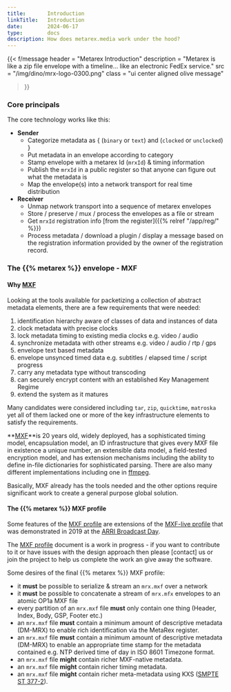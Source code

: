 ```yaml
---
title:       Introduction
linkTitle:   Introduction
date:        2024-06-17
type:        docs
description: How does metarex.media work under the hood?
---
```


{{< f/message
    header = "Metarex Introduction"
    description = "Metarex is like a zip file envelope with a timeline... like an electronic FedEx service."
    src = "/img/dino/mrx-logo-0300.png"
    class = "ui center aligned olive message"
>}}

### Core principals

The core technology works like this:

* **Sender**
  * Categorize metadata as { (`binary` or `text`) and (`clocked` or `unclocked`) }
  * Put metadata in an envelope according to category
  * Stamp envelope with a metarex Id (`mrxId`) & timing information
  * Publish the `mrxId` in a public register so that anyone can figure out what the metadata is
  * Map the envelope(s) into a network transport for real time distribution
* **Receiver**
  * Unmap network transport into a sequence of metarex envelopes
  * Store / preserve / mux / process the envelopes as a file or stream
  * Get `mrxId` registration info [from the register]({{% relref "/app/reg/" %}})
  * Process metadata / download a plugin / display a message based on the
    registration information provided by the owner of the registration record.

### The {{% metarex %}} envelope - MXF

#### Why [MXF](https://www.amazon.co.uk/MXF-Book-Introduction-Material-eXchange/dp/024080693X)

Looking at the tools available for packetizing a collection of abstract metadata
elements, there are a few requirements that were needed:

1. identification hierarchy aware of classes of data and instances of data
2. clock metadata with precise clocks
3. lock metadata timing to existing media clocks e.g. video / audio
4. synchronize metadata with other streams e.g. video / audio / rtp / gps
5. envelope text based metadata
6. envelope unsynced timed data e.g. subtitles / elapsed time / script progress
7. carry any metadata type without transcoding
8. can securely encrypt content with an established Key Management Regime
9. extend the system as it matures

Many candidates were considered including `tar`, `zip`, `quicktime`, `matroska`
yet all of them lacked one or more of the key infrastructure elements to satisfy
the requirements.

**[MXF][01]**is 20 years old, widely deployed, has a sophisticated timing
model, encapsulation model, an ID infrastructure that gives every MXF file in
existence a unique number, an extensible data model, a field-tested encryption
model, and has extension mechanisms including the ability to define in-file
dictionaries for sophisticated parsing. There are also many different
implementations including one in [ffmpeg](httpps://ffmpeg.org).

Basically, MXF already has the tools needed and the other options require
significant work to create a general purpose global solution.

#### The {{% metarex %}} MXF profile

Some features of the [MXF profile] are extensions of the [MXF-live profile] that
was demonstrated in 2019 at the [ARRI Broadcast Day].

The [MXF profile] document is a work in progress - if you want to contribute to
it or have issues with the design approach then please [contact] us or join the
project to help us complete the work an give away the software.

Some desires of the final {{% metarex %}} MXF profile:

* it **must** be possible to serialize & stream an `mrx.mxf` over a network
* it **must** be possible to concatenate a stream of `mrx.mfx` envelopes to an
  atomic OP1a MXF file
* every partition of an `mrx.mxf` file **must** only contain one thing (Header,
  Index, Body, GSP, Footer etc.)
* an `mrx.mxf` file **must** contain a minimum amount of descriptive metadata
  (DM-MRX) to enable rich identification via the MetaRex register.
* an `mrx.mxf` file **must** contain a minimum amount of descriptive metadata
  (DM-MRX) to enable an appropriate time stamp for the metadata contained e.g.
  NTP derived time of day in ISO 8601 Timezone format.
* an `mrx.mxf` file **might** contain richer MXF-native metadata.
* an `mrx.mxf` file **might** contain richer timing metadata.
* an `mrx.mxf` file **might** contain richer meta-metadata using KXS ([SMPTE ST
  377-2]).

[01]: https://www.amazon.co.uk/MXF-Book-Introduction-Material-eXchange/dp/024080693X
[ARRI Broadcast Day]: /blog/2019/07/20/mxf-live-at-arri-international-broadcast-day-2019/
[MXF profile]:        /docs/specifications/mrx-envelope-spec/      "Metarex MXF Profile"
[MXF-live profile]:   /docs/specifications/mxf-live-2019/          "MXF Live Profile"
[SMPTE ST 377-2]:     https://doi.org/10.5594/SMPTE.ST377-2.2019   "MXF KXS"
